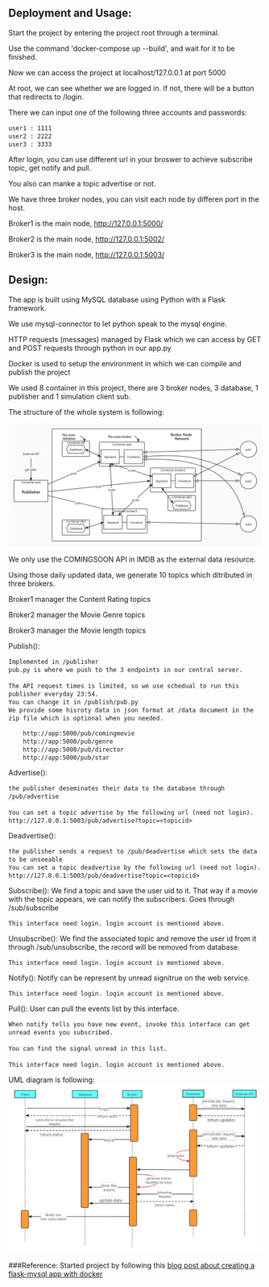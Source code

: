 ## Deployment and Usage:

Start the project by entering the project root through a terminal.

Use the command 'docker-compose up --build', and wait for it to be finished.

Now we can access the project at localhost/127.0.0.1 at port 5000

At root, we can see whether we are logged in. If not, there will be a button that redirects to /login.

There we can input one of the following three accounts and passwords:

```
user1 : 1111
user2 : 2222
user3 : 3333
```
After login, you can use different url in your broswer to achieve subscribe topic, get notify and pull.

You also can manke a topic advertise or not.

We have three broker nodes, you can visit each node by differen port in the host.

Broker1 is the main node, http://127.0.0.1:5000/

Broker2 is the main node, http://127.0.0.1:5002/

Broker3 is the main node, http://127.0.0.1:5003/


## Design:

The app is built using MySQL database using Python with a Flask framework. 

We use mysql-connector to let python speak to the mysql engine. 

HTTP requests (messages) managed by Flask which we can access by GET and POST requests through python in our app.py 

Docker is used to setup the environment in which we can compile and publish the project 

We used 8 container in this project, there are 3 broker nodes, 3 database, 1 publisher and 1 simulation client sub.

The structure of the whole system is following:

![DESIGN DIAGRAM](/Broker.jpg)

We only use the COMINGSOON API in IMDB as the external data resource.

Using those daily updated data, we generate 10 topics which ditributed in three brokers.

Broker1 manager the Content Rating topics

Broker2 manager the Movie Genre topics

Broker3 manager the Movie length topics

Publish():

	Implemented in /publisher 
	pub.py is where we push to the 3 endpoints in our central server.
	 
	The API request times is limited, so we use schedual to run this publisher everyday 23:54.
	You can change it in /publish/pub.py
	We provide some hisroty data in json format at /data document in the zip file which is optional when you needed.
```		
    http://app:5000/pub/comingmovie
    http://app:5000/pub/genre
    http://app:5000/pub/director
    http://app:5000/pub/star
```
Advertise():

	the publisher deseminates their data to the database through /pub/advertise
	
	You can set a topic advertise by the following url (need not login).
	http://127.0.0.1:5003/pub/advertise?topic=<topicid>

Deadvertise():

	the publisher sends a request to /pub/deadvertise which sets the data to be unseeable
	You can set a topic deadvertise by the following url (need not login).
	http://127.0.0.1:5003/pub/deadvertise?topic=<topicid>
Subscribe():
	We find a topic and save the user uid to it. That way if a movie with the topic appears, we can notify the subscribers. Goes through /sub/subscribe
	
	This interface need login. login account is mentioned above.

Unsubscribe():
	We find the associated topic and remove the user id from it through /sub/unsubscribe, the record will be removed from database.
	
	This interface need login. login account is mentioned above.

Notify():
	Notify can be represent by unread signitrue on the web service.
	
	This interface need login. login account is mentioned above.
	
Pull():
	User can pull the events list by this interface.
	
	When notify tells you have new event, invoke this interface can get unread events you subscribed.
	
	You can find the signal unread in this list.
	
	This interface need login. login account is mentioned above.
 
 UML diagram is following:
 ![UML DIAGRAM](/UML1.png)
 
 ###Reference:
 Started project by following this [blog post about creating a flask-mysql app with docker](https://stavshamir.github.io/python/dockerizing-a-flask-mysql-app-with-docker-compose/)
